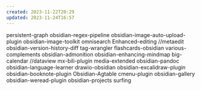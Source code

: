 ```yaml
---
created: 2023-11-22T20:29
updated: 2023-11-24T16:57
---
```

persistent-graph
obsidian-regex-pipeline
obsidian-image-auto-upload-plugin
obsidian-image-toolkit
omnisearch
Enhanced-editing
//metaedit
obsidian-version-history-diff
tag-wrangler
flashcards-obsidian
various-complements
obsidian-admonition
obsidian-enhancing-mindmap
big-calendar
//dataview
mx-bili-plugin
media-extended
obsidian-pandoc
obsidian-language-learner
drawio-obsidian
obsidian-excalidraw-plugin
obsidian-booknote-plugin
Obsidian-Agtable
cmenu-plugin
obsidian-gallery
obsidian-weread-plugin
obsidian-projects
surfing